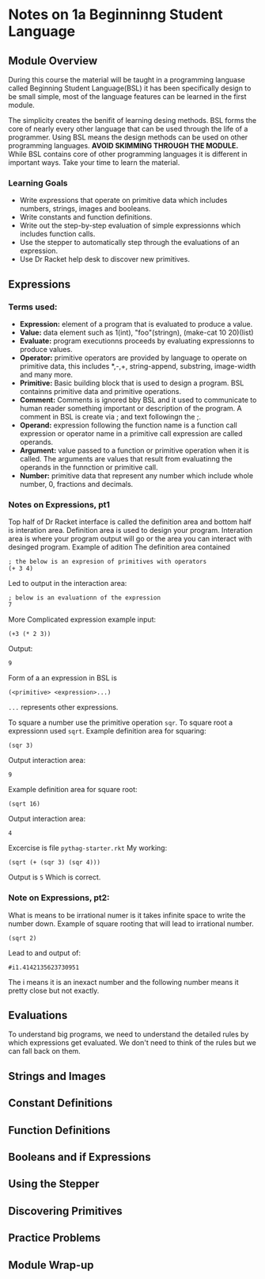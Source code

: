 # Notes on 1a Beginninng Student Language

## Module Overview
During this course the material will be taught in a programming languase called Beginning Student Language(BSL) it has been specifically design to be small simple, most of the language features can be learned in the first module. 

The simplicity creates the benifit of learning desing methods. BSL forms the core of nearly every other language that can be used through the life of a programmer. Using BSL means the design methods can be used on other programming languages.
**AVOID SKIMMING THROUGH THE MODULE.**
While BSL contains core of other programming languages it is different in important ways. Take your time to learn the material. 
### Learning Goals
- Write expressions that operate on primitive data which includes numbers, strings, images and booleans.
- Write constants and function definitions.
- Write out the step-by-step evaluation of simple expressionns which includes function calls.
- Use the stepper to automatically step through the evaluations of an expression.
- Use Dr Racket help desk to discover new primitives.


## Expressions
### Terms used:
- **Expression:** element of a program that is evaluated to produce a value.
- **Value:** data element such as 1(int), "foo"(stringn), (make-cat 10 20)(list)
- **Evaluate:** program executionns proceeds by evaluating expressionns to produce values.
- **Operator:** primitive operators are provided by language to operate on primitive data, this includes *,-,+, string-append, substring, image-width and many more.
- **Primitive:** Basic building block that is used to design a program. BSL containns primitive data and primitive operations.
- **Comment:** Comments is ignored bby BSL and it used to communicate to human reader something important or description of the program. A comment in BSL is create via ; and text followingn the ;.
- **Operand:** expression following the function name is a function call expression or operator name in a primitive call expression are called operands.
- **Argument:** value passed to a function or primitive operation when it is called. The arguments are values that result from evaluatinng the operands in the funnction or primitive call.  
- **Number:** primitive data that represent any number which include whole number, 0, fractions and decimals.

### Notes on Expressions, pt1
Top half of Dr Racket interface is called the definition area and bottom half is interation area. 
Definition area is used to design your program. Interation area is where your program output will go or the area you can interact with desinged program. 
Example of adition
The definition area contained
```racket
; the below is an expresion of primitives with operators
(+ 3 4)
``` 
Led to output in the interaction area:
```
; below is an evaluationn of the expression
7
```
More Complicated expression example input:
```racket
(+3 (* 2 3))
```
Output:
```
9
```
Form of a an expression in BSL is
```racket
(<primitive> <expression>...)
```
```...``` represents other expressions. 

To square a number use the primitive operation ```sqr```.
To square root a expressionn used ```sqrt```.
Example definition area for squaring:
```racket
(sqr 3)
```
Output interaction area:
```racket
9
```
Example definition area for square root:
```racket
(sqrt 16)
```
Output interaction area:
```
4
```
Excercise is file ```pythag-starter.rkt```
My working:
```racket
(sqrt (+ (sqr 3) (sqr 4)))
```
Output is ```5```
Which is correct.

### Note on Expressions, pt2:
What is means to be irrational numer is it takes infinite space to write the number down. Example of square rooting that will lead to irrational number.
```racket
(sqrt 2)
```
Lead to and output of:
```
#i1.4142135623730951
```
The i means it is an inexact number and the following number means it pretty close but not exactly.

## Evaluations
To understand big programs, we need to understand the detailed rules by which expressions get evaluated. We don't need to think of the rules but we can fall back on them.
## Strings and Images
## Constant Definitions
## Function Definitions
## Booleans and if Expressions
## Using the Stepper
## Discovering Primitives
## Practice Problems
## Module Wrap-up